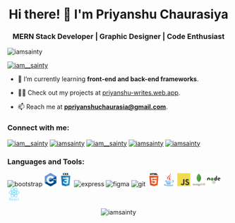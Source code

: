 <h1 align="center">Hi there! 👋 I'm Priyanshu Chaurasiya</h1>
<h3 align="center">MERN Stack Developer | Graphic Designer | Code Enthusiast</h3>

<p align="left"> <img src="https://komarev.com/ghpvc/?username=iamsainty&label=Profile%20views&color=0e75b6&style=flat" alt="iamsainty" /> </p>

<p align="left"> <a href="https://twitter.com/iam__sainty" target="_blank"><img src="https://img.shields.io/twitter/follow/iam__sainty?logo=twitter&style=for-the-badge" alt="iam__sainty" /></a> </p>

- 🌱 I’m currently learning **front-end and back-end frameworks**.

- 👨‍💻 Check out my projects at [priyanshu-writes.web.app](https://priyanshu-writes.web.app).

- 📫 Reach me at **ppriyanshuchaurasia@gmail.com**.

<h3 align="left">Connect with me:</h3>
<p align="left">
  <a href="https://twitter.com/iam__sainty" target="_blank"><img src="https://raw.githubusercontent.com/rahuldkjain/github-profile-readme-generator/master/src/images/icons/Social/twitter.svg" alt="iam__sainty" height="25" width="30" /></a>
  <a href="https://www.linkedin.com/in/iamsainty/" target="_blank"><img src="https://raw.githubusercontent.com/rahuldkjain/github-profile-readme-generator/master/src/images/icons/Social/linked-in-alt.svg" alt="iamsainty" height="25" width="30" /></a>
  <a href="https://www.instagram.com/iam__sainty" target="_blank"><img src="https://raw.githubusercontent.com/rahuldkjain/github-profile-readme-generator/master/src/images/icons/Social/instagram.svg" alt="iam__sainty" height="25" width="30" /></a>
  <a href="https://medium.com/@iamsainty" target="_blank"><img src="https://raw.githubusercontent.com/rahuldkjain/github-profile-readme-generator/master/src/images/icons/Social/medium.svg" alt="iamsainty" height="25" width="30" /></a>
  <a href="https://leetcode.com/iamsainty/" target="_blank"><img src="https://raw.githubusercontent.com/rahuldkjain/github-profile-readme-generator/master/src/images/icons/Social/leet-code.svg" alt="iamsainty" height="25" width="30" /></a>
</p>

<h3 align="left">Languages and Tools:</h3>
<p align="left">
  <img src="https://getbootstrap.com/docs/5.3/assets/brand/bootstrap-logo-shadow.png" alt="bootstrap" width="30" height="30"/>
  <img src="https://raw.githubusercontent.com/devicons/devicon/master/icons/cplusplus/cplusplus-original.svg" alt="cplusplus" width="30" height="30"/>
  <img src="https://raw.githubusercontent.com/devicons/devicon/master/icons/css3/css3-original-wordmark.svg" alt="css3" width="30" height="30"/>
  <img src="https://encrypted-tbn0.gstatic.com/images?q=tbn:ANd9GcSWVmXTRybjWV4i9IV85_D7GtvdrJtzYHe8kn5KnJudvtK-OYhpqwTP-2aDiWyKrZvkEtE&usqp=CAU" alt="express" width="30" height="30"/>
  <img src="https://www.vectorlogo.zone/logos/figma/figma-icon.svg" alt="figma" width="30" height="30"/>
  <img src="https://www.vectorlogo.zone/logos/git-scm/git-scm-icon.svg" alt="git" width="30" height="30"/>
  <img src="https://raw.githubusercontent.com/devicons/devicon/master/icons/html5/html5-original-wordmark.svg" alt="html5" width="30" height="30"/>
  <img src="https://raw.githubusercontent.com/devicons/devicon/master/icons/java/java-original.svg" alt="java" width="30" height="30"/>
  <img src="https://raw.githubusercontent.com/devicons/devicon/master/icons/javascript/javascript-original.svg" alt="javascript" width="30" height="30"/>
  <img src="https://raw.githubusercontent.com/devicons/devicon/master/icons/mongodb/mongodb-original-wordmark.svg" alt="mongodb" width="30" height="30"/>
  <img src="https://raw.githubusercontent.com/devicons/devicon/master/icons/nodejs/nodejs-original-wordmark.svg" alt="nodejs" width="30" height="30"/>
  <img src="https://raw.githubusercontent.com/devicons/devicon/master/icons/react/react-original-wordmark.svg" alt="react" width="30" height="30"/>
</p>

<p align="center"><img src="https://github-readme-stats.vercel.app/api?username=iamsainty&show_icons=true&locale=en" alt="iamsainty" /></p>
